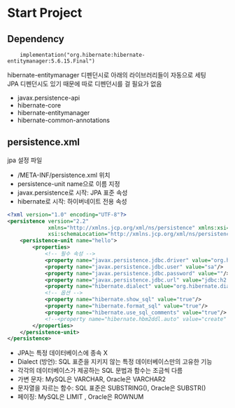 
# Start Project

## Dependency

```
    implementation("org.hibernate:hibernate-entitymanager:5.6.15.Final")
```

hibernate-entitymanager 디펜던시로 아래의 라이브러리들이 자동으로 세팅  
JPA 디펜던시도 있기 때문에 따로 디펜던시를 걸 필요가 없음 

- javax.persistence-api
- hibernate-core
- hibernate-entitymanager
- hibernate-common-annotations

## persistence.xml

jpa 설정 파일

- /META-INF/persistence.xml 위치
- persistence-unit name으로 이름 지정
- javax.persistence로 시작: JPA 표준 속성
- hibernate로 시작: 하이버네이트 전용 속성

```xml
<?xml version="1.0" encoding="UTF-8"?>
<persistence version="2.2"
             xmlns="http://xmlns.jcp.org/xml/ns/persistence" xmlns:xsi="http://www.w3.org/2001/XMLSchema-instance"
             xsi:schemaLocation="http://xmlns.jcp.org/xml/ns/persistence http://xmlns.jcp.org/xml/ns/persistence/persistence_2_2.xsd">
    <persistence-unit name="hello">
        <properties>
            <!-- 필수 속성 -->
            <property name="javax.persistence.jdbc.driver" value="org.h2.Driver"/>
            <property name="javax.persistence.jdbc.user" value="sa"/>
            <property name="javax.persistence.jdbc.password" value=""/>
            <property name="javax.persistence.jdbc.url" value="jdbc:h2:tcp://localhost/~/test"/>
            <property name="hibernate.dialect" value="org.hibernate.dialect.H2Dialect"/>
            <!-- 옵션 -->
            <property name="hibernate.show_sql" value="true"/>
            <property name="hibernate.format_sql" value="true"/>
            <property name="hibernate.use_sql_comments" value="true"/>
            <!--<property name="hibernate.hbm2ddl.auto" value="create" />-->
        </properties>
    </persistence-unit>
</persistence>
```

- JPA는 특정 데이터베이스에 종속 X
- Dialect (방언): SQL 표준을 지키지 않는 특정 데이터베이스만의 고유한 기능
- 각각의 데이터베이스가 제공하는 SQL 문법과 함수는 조금씩 다름
- 가변 문자: MySQL은 VARCHAR, Oracle은 VARCHAR2
- 문자열을 자르는 함수: SQL 표준은 SUBSTRING(), Oracle은 SUBSTR()
- 페이징: MySQL은 LIMIT , Oracle은 ROWNUM
